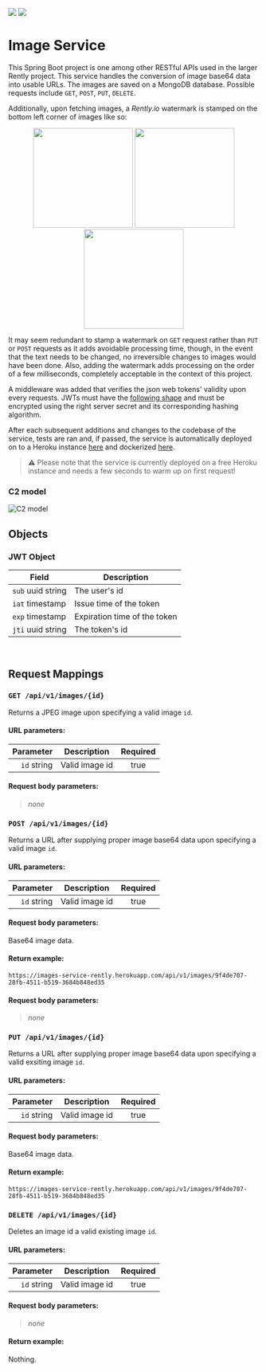 <p>
  <img src="https://github.com/rently-io/image-service/actions/workflows/ci.yml/badge.svg" />
  <img src="https://github.com/rently-io/image-service/actions/workflows/cd.yml/badge.svg" />
</p>

# Image Service

This Spring Boot project is one among other RESTful APIs used in the larger Rently project. This service handles the conversion of image base64 data into usable URLs. The images are saved on a MongoDB database. Possible requests include `GET`, `POST`, `PUT`, `DELETE`.

Additionally, upon fetching images, a *Rently.io* watermark is stamped on the bottom left corner of images like so: 

<p align="center">
  <img height="200px" src="https://i.imgur.com/SmS5WmQ.png" />
  <img height="200px" src="https://i.imgur.com/scIquXW.jpg" />
  <img height="200px" src="https://i.imgur.com/HXTqtA0.png" />
</p>

It may seem redundant to stamp a watermark on `GET` request rather than `PUT` or `POST` requests as it adds avoidable processing time, though, in the event that the text needs to be changed, no irreversible changes to images would have been done. Also, adding the watermark adds processing on the order of a few milliseconds, completely acceptable in the context of this project. 

A middleware was added that verifies the json web tokens' validity upon every requests. JWTs must have the [following shape](#jwt-object]) and must be encrypted using the right server secret and its corresponding hashing algorithm.

After each subsequent additions and changes to the codebase of the service, tests are ran and, if passed, the service is automatically deployed on to a Heroku instance [here](https://image-service-rently.herokuapp.com/) and dockerized [here](https://hub.docker.com/repository/docker/dockeroo80/rently-image-service).

> ⚠️ Please note that the service is currently deployed on a free Heroku instance and needs a few seconds to warm up on first request!

### C2 model
![C2 model](https://i.imgur.com/CqQbDQA.png)

## Objects

### JWT Object

| **Field**         | **Description**              |
| ----------------- | ---------------------------- |
| `sub` uuid string | The user's id                |
| `iat` timestamp   | Issue time of the token      |
| `exp` timestamp   | Expiration time of the token |
| `jti` uuid string | The token's id               |

<br />

## Request Mappings

### `GET /api/v1/images/{id}`

Returns a JPEG image upon specifying a valid image `id`.

#### URL parameters:

|       **Parameter** | **Description**           | **Required** |
| ------------------: | ------------------------- | :----------: |
|   `id` string       | Valid image id            |     true     |

#### Request body parameters:

> _none_

### `POST /api/v1/images/{id}`

Returns a URL after supplying proper image base64 data upon specifying a valid image `id`.

#### URL parameters:

|       **Parameter** | **Description**           | **Required** |
| ------------------: | ------------------------- | :----------: |
|   `id` string       | Valid image id            |     true     |

#### Request body parameters:

Base64 image data.

#### Return example:

```
https://images-service-rently.herokuapp.com/api/v1/images/9f4de707-28fb-4511-b519-3684b848ed35
```

#### Request body parameters:

> _none_

### `PUT /api/v1/images/{id}`

Returns a URL after supplying proper image base64 data upon specifying a valid exsiting image `id`.

#### URL parameters:

|       **Parameter** | **Description**           | **Required** |
| ------------------: | ------------------------- | :----------: |
|   `id` string       | Valid image id            |     true     |

#### Request body parameters:

Base64 image data.

#### Return example:

```
https://images-service-rently.herokuapp.com/api/v1/images/9f4de707-28fb-4511-b519-3684b848ed35
```

### `DELETE /api/v1/images/{id}`

Deletes an image id a valid existing image `id`.

#### URL parameters:

|       **Parameter** | **Description**           | **Required** |
| ------------------: | ------------------------- | :----------: |
|   `id` string       | Valid image id            |     true     |

#### Request body parameters:

> _none_

#### Return example:

Nothing.

